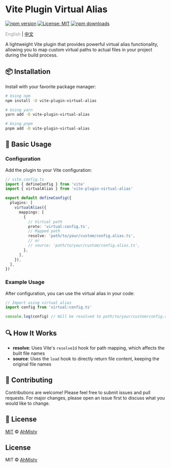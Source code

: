 # Vite Plugin Virtual Alias

[![npm version](https://img.shields.io/npm/v/vite-plugin-virtual-alias.svg?style=flat-square)](https://www.npmjs.com/package/vite-plugin-virtual-alias)
[![License: MIT](https://img.shields.io/badge/License-MIT-yellow.svg?style=flat-square)](https://opensource.org/licenses/MIT)
[![npm downloads](https://img.shields.io/npm/dm/vite-plugin-virtual-alias.svg?style=flat-square)](https://www.npmjs.com/package/vite-plugin-virtual-alias)

<span style="color: #999">English</span> | [中文](../zh-CN/README.md)

A lightweight Vite plugin that provides powerful virtual alias functionality, allowing you to map custom virtual paths to actual files in your project during the build process.

## 📦 Installation

Install with your favorite package manager:

```bash
# Using npm
npm install -D vite-plugin-virtual-alias

# Using yarn
yarn add -D vite-plugin-virtual-alias

# Using pnpm
pnpm add -D vite-plugin-virtual-alias
```

## 🚀 Basic Usage

### Configuration

Add the plugin to your Vite configuration:

```typescript
// vite.config.ts
import { defineConfig } from 'vite'
import { virtualAlias } from 'vite-plugin-virtual-alias'

export default defineConfig({
  plugins: [
    virtualAlias({
      mappings: [
        {
          // Virtual path
          proto: 'virtual:config.ts',
          // Mapped path
          resolve: 'path/to/your/custom/config.alias.ts',
          // or
          // source: 'path/to/your/custom/config.alias.ts',
        },
      ],
    }),
  ],
})
```

### Example Usage

After configuration, you can use the virtual alias in your code:

```typescript
// Import using virtual alias
import config from 'virtual:config.ts'

console.log(config) // Will be resolved to path/to/your/custom/config.alias.ts
```

## 🔍 How It Works

- **resolve**: Uses Vite's `resolveId` hook for path mapping, which affects the built file names
- **source**: Uses the `load` hook to directly return file content, keeping the original file names

## 🤝 Contributing

Contributions are welcome! Please feel free to submit issues and pull requests. For major changes, please open an issue first to discuss what you would like to change.

## 📄 License

[MIT](LICENSE) © [AhMisty](https://github.com/AhMisty)

## License

MIT © [AhMisty](https://github.com/AhMisty)
